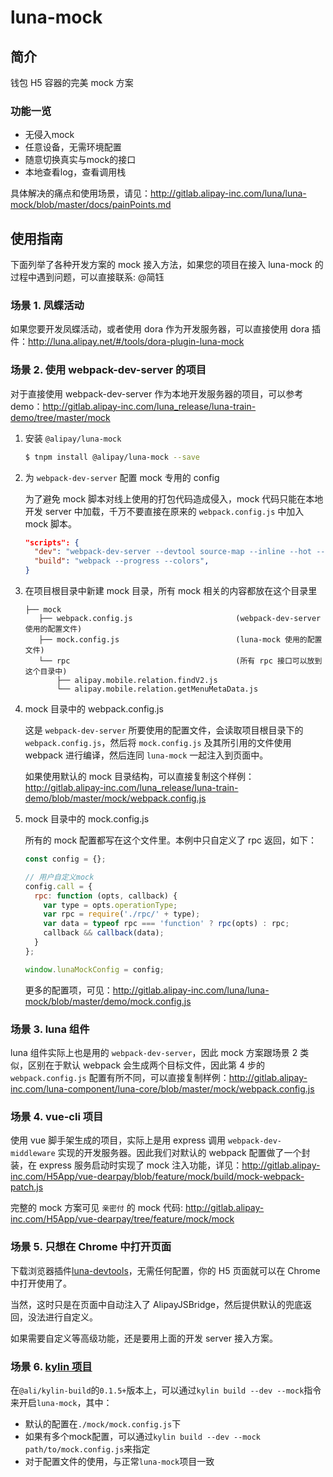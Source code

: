 # luna-mock

## 简介
钱包 H5 容器的完美 mock 方案

### 功能一览

* 无侵入mock
* 任意设备，无需环境配置
* 随意切换真实与mock的接口
* 本地查看log，查看调用栈

具体解决的痛点和使用场景，请见：http://gitlab.alipay-inc.com/luna/luna-mock/blob/master/docs/painPoints.md

## 使用指南

下面列举了各种开发方案的 mock 接入方法，如果您的项目在接入 luna-mock 的过程中遇到问题，可以直接联系: @简钰

### 场景 1. 凤蝶活动

如果您要开发凤蝶活动，或者使用 dora 作为开发服务器，可以直接使用 dora 插件：http://luna.alipay.net/#/tools/dora-plugin-luna-mock

### 场景 2. 使用 webpack-dev-server 的项目

对于直接使用 webpack-dev-server 作为本地开发服务器的项目，可以参考 demo：http://gitlab.alipay-inc.com/luna_release/luna-train-demo/tree/master/mock

1. 安装 `@alipay/luna-mock`

    ```sh
    $ tnpm install @alipay/luna-mock --save
    ```

2. 为 `webpack-dev-server` 配置 mock 专用的 config

    为了避免 mock 脚本对线上使用的打包代码造成侵入，mock 代码只能在本地开发 server 中加载，千万不要直接在原来的 `webpack.config.js` 中加入 mock 脚本。

    ``` json
    "scripts": {
      "dev": "webpack-dev-server --devtool source-map --inline --hot --host 0.0.0.0 --config ./mock/webpack.config.js",
      "build": "webpack --progress --colors",
    }
    ```

3. 在项目根目录中新建 mock 目录，所有 mock 相关的内容都放在这个目录里

    ```
    ├── mock
       ├── webpack.config.js                       (webpack-dev-server 使用的配置文件)
       ├── mock.config.js                          (luna-mock 使用的配置文件)
       └── rpc                                     (所有 rpc 接口可以放到这个目录中)
           ├── alipay.mobile.relation.findV2.js
           └── alipay.mobile.relation.getMenuMetaData.js
    ```

4. mock 目录中的 webpack.config.js

    这是 `webpack-dev-server` 所要使用的配置文件，会读取项目根目录下的 `webpack.config.js`，然后将 `mock.config.js` 及其所引用的文件使用 webpack 进行编译，然后连同 `luna-mock` 一起注入到页面中。

    如果使用默认的 mock 目录结构，可以直接复制这个样例： http://gitlab.alipay-inc.com/luna_release/luna-train-demo/blob/master/mock/webpack.config.js

5. mock 目录中的 mock.config.js

    所有的 mock 配置都写在这个文件里。本例中只自定义了 rpc 返回，如下：

    ``` js
    const config = {};

    // 用户自定义mock
    config.call = {
      rpc: function (opts, callback) {
        var type = opts.operationType;
        var rpc = require('./rpc/' + type);
        var data = typeof rpc === 'function' ? rpc(opts) : rpc;
        callback && callback(data);
      }
    };

    window.lunaMockConfig = config;
    ```

    更多的配置项，可见：http://gitlab.alipay-inc.com/luna/luna-mock/blob/master/demo/mock.config.js

### 场景 3. luna 组件

luna 组件实际上也是用的 `webpack-dev-server`，因此 mock 方案跟场景 2 类似，区别在于默认 webpack 会生成两个目标文件，因此第 4 步的 `webpack.config.js` 配置有所不同，可以直接复制样例：http://gitlab.alipay-inc.com/luna-component/luna-core/blob/master/mock/webpack.config.js

### 场景 4. vue-cli 项目

使用 vue 脚手架生成的项目，实际上是用 express 调用 `webpack-dev-middleware` 实现的开发服务器。因此我们对默认的 webpack 配置做了一个封装，在 express 服务启动时实现了 mock 注入功能，详见：http://gitlab.alipay-inc.com/H5App/vue-dearpay/blob/feature/mock/build/mock-webpack-patch.js

完整的 mock 方案可见 `亲密付` 的 mock 代码: http://gitlab.alipay-inc.com/H5App/vue-dearpay/tree/feature/mock/mock

### 场景 5. 只想在 Chrome 中打开页面

下载浏览器插件[luna-devtools](http://gitlab.alipay-inc.com/luna/luna-devtools)，无需任何配置，你的 H5 页面就可以在 Chrome 中打开使用了。

当然，这时只是在页面中自动注入了 AlipayJSBridge，然后提供默认的兜底返回，没法进行自定义。

如果需要自定义等高级功能，还是要用上面的开发 server 接入方案。

### 场景 6. [kylin 项目](http://kylin.alipay.net/kylin/cli/help.html#luna-mock)

在`@ali/kylin-build`的`0.1.5+`版本上，可以通过`kylin build --dev --mock`指令来开启`luna-mock`，其中：

- 默认的配置在`./mock/mock.config.js`下
- 如果有多个mock配置，可以通过`kylin build --dev --mock path/to/mock.config.js`来指定
- 对于配置文件的使用，与正常`luna-mock`项目一致
